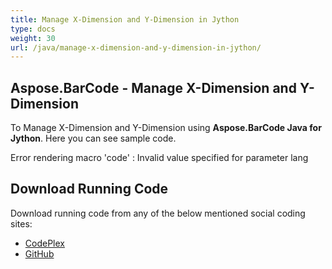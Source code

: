 ```yaml
---
title: Manage X-Dimension and Y-Dimension in Jython
type: docs
weight: 30
url: /java/manage-x-dimension-and-y-dimension-in-jython/
---
```


## **Aspose.BarCode - Manage X-Dimension and Y-Dimension**
To Manage X-Dimension and Y-Dimension using **Aspose.BarCode Java for Jython**. Here you can see sample code.

Error rendering macro 'code' : Invalid value specified for parameter lang
## **Download Running Code**
Download running code from any of the below mentioned social coding sites:

- [CodePlex](https://asposebarcodejavajython.codeplex.com/releases/view/621083)
- [GitHub](https://github.com/aspose-barcode/Aspose.BarCode-for-Java/releases/tag/Aspose.Barcode_Java_for_Jython-v1.0)
